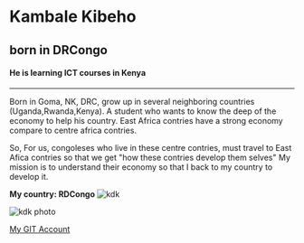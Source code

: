 # Kambale Kibeho

## born in DRCongo

#### He is learning ICT courses in Kenya

---

Born in Goma, NK, DRC, grow up in several neighboring countries
(Uganda,Rwanda,Kenya). A student who wants to know the deep of the economy to
help his country. East Africa contries have a strong economy compare to centre
africa contries.

So, For us, congoleses who live in these centre contries, must travel to East
Afica contries so that we get "how these contries develop them selves" My
mission is to understand their economy so that I back to my country to develop
it.

**My country: RDCongo**
![kdk](https://www.swisscontact.org/_ari/b43c0712-22ac-4877-afad-90976cc07853/086495ca7adb1f13a0efd27a2d719611dabc56ca/670/508/og/DRCongo.png)

![kdk photo](https://scontent.fmba5-1.fna.fbcdn.net/v/t39.30808-6/249203014_3067943193447055_7703479734405927938_n.jpg?_nc_cat=100&ccb=1-5&_nc_sid=09cbfe&_nc_eui2=AeGnshFREoq23bY8DcQ7_bCJiBpHXMyWYeKIGkdczJZh4mRbMc46M4Yow1p0c6R9FtpHjRiJkZKV6R63JNr4H3pb&_nc_ohc=WH0oiokHUocAX-HdbQa&_nc_ht=scontent.fmba5-1.fna&oh=be08b106387b90145a910da6216efd54&oe=61A382A8)

[My GIT Account](https://github.com/kdessaik)
